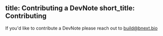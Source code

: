 title: Contributing a DevNote
short_title: Contributing
---

If you'd like to contribute a DevNote please reach out to build@bnext.bio
